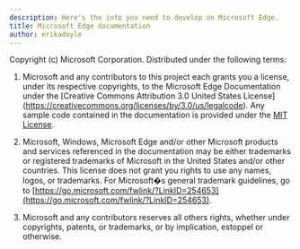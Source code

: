 ```yaml
---
description: Here's the info you need to develop on Microsoft Edge.
title: Microsoft Edge documentation
author: erikadoyle
---
```


Copyright (c) Microsoft Corporation. Distributed under the following terms:

1. Microsoft and any contributors to this project each grants you a license, under its respective copyrights, to the Microsoft Edge Documentation under the [Creative Commons Attribution 3.0 United States License] (https://creativecommons.org/licenses/by/3.0/us/legalcode). Any sample code contained in the documentation is provided under the [MIT License](https://opensource.org/licenses/MIT).

2. Microsoft, Windows, Microsoft Edge and/or other Microsoft products and services referenced in the documentation may be either trademarks or registered trademarks of Microsoft in the United States and/or other countries. This license does not grant you rights to use any names, logos, or trademarks. For Microsoft�s general trademark guidelines, go to [https://go.microsoft.com/fwlink/?LinkID=254653](https://go.microsoft.com/fwlink/?LinkID=254653).

3. Microsoft and any contributors reserves all others rights, whether under copyrights, patents, or trademarks, or by implication, estoppel or otherwise.
